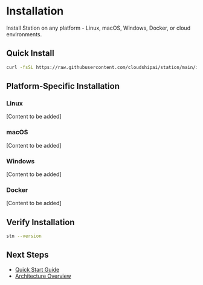 # Installation

Install Station on any platform - Linux, macOS, Windows, Docker, or cloud environments.

## Quick Install

```bash
curl -fsSL https://raw.githubusercontent.com/cloudshipai/station/main/install.sh | bash
```

## Platform-Specific Installation

### Linux
[Content to be added]

### macOS
[Content to be added]

### Windows
[Content to be added]

### Docker
[Content to be added]

## Verify Installation

```bash
stn --version
```

## Next Steps

- [Quick Start Guide](../../README.md#quick-start)
- [Architecture Overview](./architecture.md)
